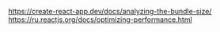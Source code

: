 https://create-react-app.dev/docs/analyzing-the-bundle-size/
https://ru.reactjs.org/docs/optimizing-performance.html
